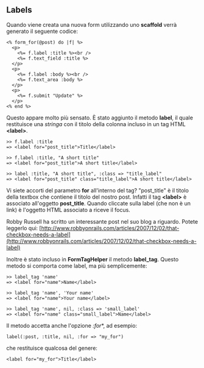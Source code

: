 ## Labels

Quando viene creata una nuova form utilizzando uno **scaffold** verrà generato il seguente codice:

	<% form_for(@post) do |f| %>
	  <p>
	    <%= f.label :title %><br />
	    <%= f.text_field :title %>
	  </p>
	  <p>
	    <%= f.label :body %><br />
	    <%= f.text_area :body %>
	  </p>
	  <p>
	    <%= f.submit "Update" %>
	  </p>
	<% end %>

Questo appare molto più sensato. È stato aggiunto il metodo **label**, il quale restituisce una *stringa* con il titolo della colonna incluso in un tag HTML **\<label\>**.

	>> f.label :title
	=> <label for="post_title">Title</label>

	>> f.label :title, "A short title"
	=> <label for="post_title">A short title</label>

	>> label :title, "A short title", :class => "title_label"
	=> <label for="post_title" class="title_label">A short title</label>

Vi siete accorti del parametro **for** all'interno del tag? "post\_title" è il titolo della textbox che contiene il titolo del nostro post. Infatti il tag **\<label\>** è associato all'oggetto **post\_title**. Quando cliccate sulla label (che non è un link) è l'oggetto HTML associato a riceve il focus.

Robby Russell ha scritto un interessante post nel suo blog a riguardo. Potete leggerlo qui: [http://www.robbyonrails.com/articles/2007/12/02/that-checkbox-needs-a-label](http://www.robbyonrails.com/articles/2007/12/02/that-checkbox-needs-a-label)

Inoltre è stato incluso in **FormTagHelper** il metodo **label\_tag**. Questo metodo si comporta come label, ma più semplicemente:

	>> label_tag 'name'
	=> <label for="name">Name</label> 

	>> label_tag 'name', 'Your name'
	=> <label for="name">Your name</label> 

	>> label_tag 'name', nil, :class => 'small_label'
	=> <label for="name" class="small_label">Name</label>

Il metodo accetta anche l'opzione *:for**, ad esempio:

	label(:post, :title, nil, :for => "my_for")

che restituisce qualcosa del genere:

	<label for="my_for">Title</label>
